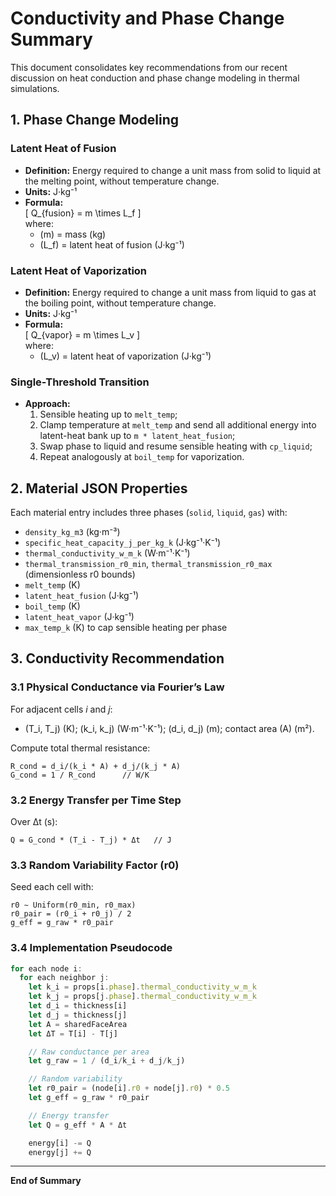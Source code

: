 # Conductivity and Phase Change Summary

This document consolidates key recommendations from our recent discussion on heat conduction and phase change modeling in thermal simulations.

## 1. Phase Change Modeling

### Latent Heat of Fusion
- **Definition:** Energy required to change a unit mass from solid to liquid at the melting point, without temperature change.  
- **Units:** J·kg⁻¹  
- **Formula:**  
  \[
    Q_{fusion} = m \times L_f
  \]  
  where:
  - \(m\) = mass (kg)  
  - \(L_f\) = latent heat of fusion (J·kg⁻¹)

### Latent Heat of Vaporization
- **Definition:** Energy required to change a unit mass from liquid to gas at the boiling point, without temperature change.  
- **Units:** J·kg⁻¹  
- **Formula:**  
  \[
    Q_{vapor} = m \times L_v
  \]  
  where:
  - \(L_v\) = latent heat of vaporization (J·kg⁻¹)

### Single-Threshold Transition
- **Approach:**  
  1. Sensible heating up to `melt_temp`;  
  2. Clamp temperature at `melt_temp` and send all additional energy into latent-heat bank up to `m * latent_heat_fusion`;  
  3. Swap phase to liquid and resume sensible heating with `cp_liquid`;  
  4. Repeat analogously at `boil_temp` for vaporization.

## 2. Material JSON Properties

Each material entry includes three phases (`solid`, `liquid`, `gas`) with:
- `density_kg_m3` (kg·m⁻³)  
- `specific_heat_capacity_j_per_kg_k` (J·kg⁻¹·K⁻¹)  
- `thermal_conductivity_w_m_k` (W·m⁻¹·K⁻¹)  
- `thermal_transmission_r0_min`, `thermal_transmission_r0_max` (dimensionless r0 bounds)  
- `melt_temp` (K)  
- `latent_heat_fusion` (J·kg⁻¹)  
- `boil_temp` (K)  
- `latent_heat_vapor` (J·kg⁻¹)  
- `max_temp_k` (K) to cap sensible heating per phase

## 3. Conductivity Recommendation

### 3.1 Physical Conductance via Fourier’s Law

For adjacent cells *i* and *j*:
- \(T_i, T_j\) (K); \(k_i, k_j\) (W·m⁻¹·K⁻¹); \(d_i, d_j\) (m); contact area \(A\) (m²).

Compute total thermal resistance:
```
R_cond = d_i/(k_i * A) + d_j/(k_j * A)
G_cond = 1 / R_cond      // W/K
```

### 3.2 Energy Transfer per Time Step

Over Δt (s):
```
Q = G_cond * (T_i - T_j) * Δt   // J
```

### 3.3 Random Variability Factor (r0)

Seed each cell with:
```
r0 ∼ Uniform(r0_min, r0_max)
r0_pair = (r0_i + r0_j) / 2
g_eff = g_raw * r0_pair
```

### 3.4 Implementation Pseudocode

```ts
for each node i:
  for each neighbor j:
    let k_i = props[i.phase].thermal_conductivity_w_m_k
    let k_j = props[j.phase].thermal_conductivity_w_m_k
    let d_i = thickness[i]
    let d_j = thickness[j]
    let A = sharedFaceArea
    let ΔT = T[i] - T[j]

    // Raw conductance per area
    let g_raw = 1 / (d_i/k_i + d_j/k_j)

    // Random variability
    let r0_pair = (node[i].r0 + node[j].r0) * 0.5
    let g_eff = g_raw * r0_pair

    // Energy transfer
    let Q = g_eff * A * Δt

    energy[i] -= Q
    energy[j] += Q
```

---

**End of Summary**  
